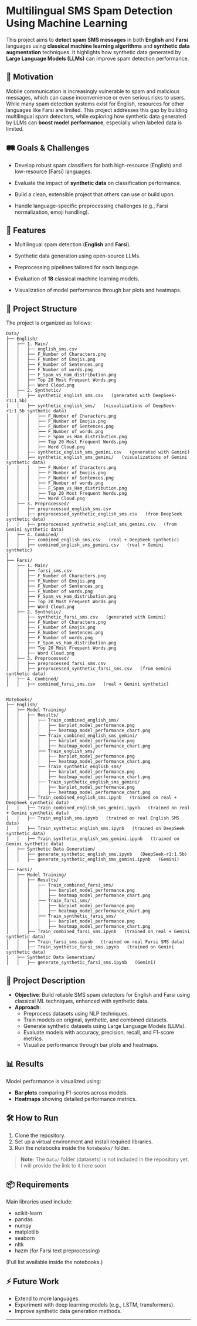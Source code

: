 # Multilingual SMS Spam Detection Using Machine Learning

This project aims to **detect spam SMS messages** in both **English** and **Farsi** languages using **classical machine learning algorithms** and **synthetic data augmentation** techniques.
It highlights how synthetic data generated by **Large Language Models (LLMs)** can improve spam detection performance.


## 🎯 Motivation
Mobile communication is increasingly vulnerable to spam and malicious messages, which can cause inconvenience or even serious risks to users.
While many spam detection systems exist for English, resources for other languages like Farsi are limited.
This project addresses this gap by building multilingual spam detectors, while exploring how synthetic data generated by LLMs can **boost model performance**, especially when labeled data is limited.

## 🛤️ Goals & Challenges
- Develop robust spam classifiers for both high-resource (English) and low-resource (Farsi) languages.

- Evaluate the impact of **synthetic data** on classification performance.

- Build a clean, extensible project that others can use or build upon.

- Handle language-specific preprocessing challenges (e.g., Farsi normalization, emoji handling).


## 🚀 Features
- Multilingual spam detection (**English** and **Farsi**).

- Synthetic data generation using open-source LLMs.

- Preprocessing pipelines tailored for each language.

- Evaluation of **18** classical machine learning models.

- Visualization of model performance through bar plots and heatmaps.

## 📁 Project Structure
The project is organized as follows:
```
Data/
├── English/
│   ├── 1. Main/
│   │   ├── english_sms.csv
│   │   ├── F_Number of Characters.png
│   │   ├── F_Number of Emojis.png
│   │   ├── F_Number of Sentences.png
│   │   ├── F_Number of words.png
│   │   ├── F_Spam_vs_Ham_distribution.png
│   │   ├── Top 20 Most Frequent Words.png
│   │   ├── Word Cloud.png
│   ├── 2. Synthetic/
│   │   ├── synthetic_english_sms.csv   (generated with DeepSeek-r1:1.5b)
│   │   ├── synthetic_english_sms/   (visualizations of DeepSeek-r1:1.5b synthetic data)
│   │   │   ├── F_Number of Characters.png
│   │   │   ├── F_Number of Emojis.png
│   │   │   ├── F_Number of Sentences.png
│   │   │   ├── F_Number of words.png
│   │   │   ├── F_Spam_vs_Ham_distribution.png
│   │   │   ├── Top 20 Most Frequent Words.png
│   │   │   ├── Word Cloud.png
│   │   ├── synthetic_english_sms_gemini.csv   (generated with Gemini)
│   │   ├── synthetic_english_sms_gemini/   (visualizations of Gemini synthetic data)
│   │   │   ├── F_Number of Characters.png
│   │   │   ├── F_Number of Emojis.png
│   │   │   ├── F_Number of Sentences.png
│   │   │   ├── F_Number of words.png
│   │   │   ├── F_Spam_vs_Ham_distribution.png
│   │   │   ├── Top 20 Most Frequent Words.png
│   │   │   ├── Word Cloud.png
│   ├── 3. Preprocessed/
│   │   ├── preprocessed_english_sms.csv
│   │   ├── preprocessed_synthetic_english_sms.csv   (from DeepSeek synthetic data)
│   │   ├── preprocessed_synthetic_english_sms_gemini.csv   (from Gemini synthetic data)
│   ├── 4. Combined/
│   │   ├── combined_english_sms.csv   (real + DeepSeek synthetic)
│   │   ├── combined_english_sms_gemini.csv   (real + Gemini synthetic)
│
├── Farsi/
│   ├── 1. Main/
│   │   ├── farsi_sms.csv
│   │   ├── F_Number of Characters.png
│   │   ├── F_Number of Emojis.png
│   │   ├── F_Number of Sentences.png
│   │   ├── F_Number of words.png
│   │   ├── F_Spam_vs_Ham_distribution.png
│   │   ├── Top 20 Most Frequent Words.png
│   │   ├── Word Cloud.png
│   ├── 2. Synthetic/
│   │   ├── synthetic_farsi_sms.csv   (generated with Gemini)
│   │   ├── F_Number of Characters.png
│   │   ├── F_Number of Emojis.png
│   │   ├── F_Number of Sentences.png
│   │   ├── F_Number of words.png
│   │   ├── F_Spam_vs_Ham_distribution.png
│   │   ├── Top 20 Most Frequent Words.png
│   │   ├── Word Cloud.png
│   ├── 3. Preprocessed/
│   │   ├── preprocessed_farsi_sms.csv
│   │   ├── preprocessed_synthetic_farsi_sms.csv   (from Gemini synthetic data)
│   ├── 4. Combined/
│   │   ├── combined_farsi_sms.csv   (real + Gemini synthetic)


Notebooks/
├── English/
│   ├── Model Training/
│   │   ├── Results/
│   │   │   ├── Train_combined_english_sms/
│   │   │   │   ├── barplot_model_performance.png
│   │   │   │   ├── heatmap_model_performance_chart.png
│   │   │   ├── Train_combined_english_sms_gemini/
│   │   │   │   ├── barplot_model_performance.png
│   │   │   │   ├── heatmap_model_performance_chart.png
│   │   │   ├── Train_english_sms/
│   │   │   │   ├── barplot_model_performance.png
│   │   │   │   ├── heatmap_model_performance_chart.png
│   │   │   ├── Train_synthetic_english_sms/
│   │   │   │   ├── barplot_model_performance.png
│   │   │   │   ├── heatmap_model_performance_chart.png
│   │   │   ├── Train_synthetic_english_sms_gemini/
│   │   │   │   ├── barplot_model_performance.png
│   │   │   │   ├── heatmap_model_performance_chart.png
│   │   ├── Train_combined_english_sms.ipynb   (trained on real + DeepSeek synthetic data)
│   │   ├── Train_combined_english_sms_gemini.ipynb   (trained on real + Gemini synthetic data)
│   │   ├── Train_english_sms.ipynb   (trained on real English SMS data)
│   │   ├── Train_synthetic_english_sms.ipynb   (trained on DeepSeek synthetic data)
│   │   ├── Train_synthetic_english_sms_gemini.ipynb   (trained on Gemini synthetic data)
│   ├── Synthetic Data Generation/
│   │   ├── generate_synthetic_english_sms.ipynb   (DeepSeek-r1:1.5b)
│   │   ├── generate_synthetic_english_sms_gemini.ipynb   (Gemini)
│
├── Farsi/
│   ├── Model Training/
│   │   ├── Results/
│   │   │   ├── Train_combined_farsi_sms/
│   │   │   │   ├── barplot_model_performance.png
│   │   │   │   ├── heatmap_model_performance_chart.png
│   │   │   ├── Train_farsi_sms/
│   │   │   │   ├── barplot_model_performance.png
│   │   │   │   ├── heatmap_model_performance_chart.png
│   │   │   ├── Train_synthetic_farsi_sms/
│   │   │   │   ├── barplot_model_performance.png
│   │   │   │   ├── heatmap_model_performance_chart.png
│   │   ├── Train_combined_farsi_sms.ipynb   (trained on real + Gemini synthetic data)
│   │   ├── Train_farsi_sms.ipynb   (trained on real Farsi SMS data)
│   │   ├── Train_synthetic_farsi_sms.ipynb   (trained on Gemini synthetic data)
│   ├── Synthetic Data Generation/
│   │   ├── generate_synthetic_farsi_sms.ipynb   (Gemini)

```


## 🧠 Project Description

- **Objective**: Build reliable SMS spam detectors for English and Farsi using classical ML techniques, enhanced with synthetic data.
- **Approach**:
  - Preprocess datasets using NLP techniques.
  - Train models on original, synthetic, and combined datasets.
  - Generate synthetic datasets using Large Language Models (LLMs).
  - Evaluate models with accuracy, precision, recall, and F1-score metrics.
  - Visualize performance through bar plots and heatmaps.

## 📊 Results

Model performance is visualized using:
- **Bar plots** comparing F1-scores across models.
- **Heatmaps** showing detailed performance metrics.


## 🛠️ How to Run

1. Clone the repository.
2. Set up a virtual environment and install required libraries.
3. Run the notebooks inside the `Notebooks/` folder.

> **Note**: The `Data/` folder (datasets) is not included in the repository yet. I will provide the link to it here soon

## 📦 Requirements

Main libraries used include:
- scikit-learn
- pandas
- numpy
- matplotlib
- seaborn
- nltk
- hazm (for Farsi text preprocessing)

(Full list available inside the notebooks.)

## ⚡ Future Work

- Extend to more languages.
- Experiment with deep learning models (e.g., LSTM, transformers).
- Improve synthetic data generation methods.

---
